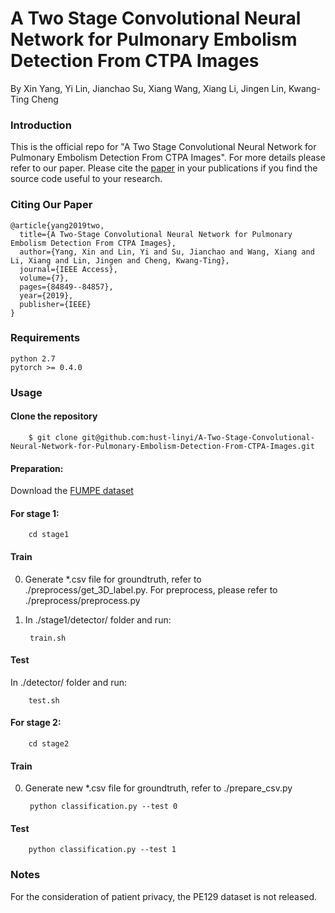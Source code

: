 # A Two Stage Convolutional Neural Network for Pulmonary Embolism Detection From CTPA Images
By Xin Yang, Yi Lin, Jianchao Su, Xiang Wang, Xiang Li, Jingen Lin, Kwang-Ting Cheng
### Introduction
This is the official repo for "A Two Stage Convolutional Neural Network for Pulmonary Embolism Detection From CTPA Images". For more details please refer to our paper. Please cite the [paper](https://ieeexplore.ieee.org/abstract/document/8746218/) in your publications if you find the source code useful to your research.
### Citing Our Paper

    @article{yang2019two,
      title={A Two-Stage Convolutional Neural Network for Pulmonary Embolism Detection From CTPA Images},
      author={Yang, Xin and Lin, Yi and Su, Jianchao and Wang, Xiang and Li, Xiang and Lin, Jingen and Cheng, Kwang-Ting},
      journal={IEEE Access},
      volume={7},
      pages={84849--84857},
      year={2019},
      publisher={IEEE}
    }
### Requirements

    python 2.7
    pytorch >= 0.4.0
    
### Usage
#### Clone the repository
        
        $ git clone git@github.com:hust-linyi/A-Two-Stage-Convolutional-Neural-Network-for-Pulmonary-Embolism-Detection-From-CTPA-Images.git

#### Preparation:

  Download the [FUMPE dataset](https://figshare.com/collections/FUMPE/4107803/1)
   
#### For stage 1:

        cd stage1

#### Train

0. Generate *.csv file for groundtruth, refer to ./preprocess/get_3D_label.py. For preprocess, please refer to ./preprocess/preprocess.py

1. In ./stage1/detector/ folder and run:

        train.sh
        
#### Test

In ./detector/ folder and run:

        test.sh
        
#### For stage 2:

        cd stage2

#### Train

0. Generate new *.csv file for groundtruth, refer to ./prepare_csv.py

        python classification.py --test 0
       
#### Test
        
        python classification.py --test 1

### Notes

For the consideration of patient privacy, the PE129 dataset is not released.
